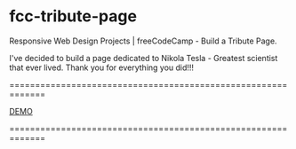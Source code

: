 # fcc-tribute-page

Responsive Web Design Projects | freeCodeCamp - Build a Tribute Page.

I've decided to build a page dedicated to Nikola Tesla - Greatest scientist that ever lived. Thank you for everything you did!!!

=============================================================

[DEMO](https://staog.github.io/fcc-tribute-page/)

=============================================================
